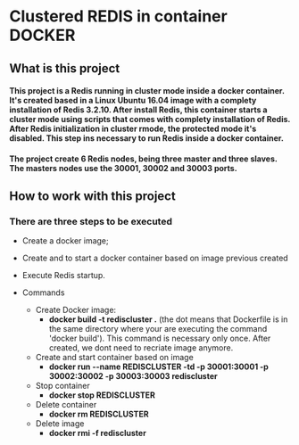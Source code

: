# Clustered REDIS in container DOCKER

## What is this project

#### This project is a Redis running in cluster mode inside a docker container. It's created based in  a Linux Ubuntu 16.04 image with a complety installation of Redis 3.2.10. After install Redis, this container starts a cluster mode using scripts that comes with complety installation of Redis. After Redis initialization in cluster rmode,  the protected mode it's disabled. This step ins necessary to run Redis inside a docker container. 
#### The project create 6 Redis nodes, being three master and three slaves. The masters nodes use the 30001, 30002 and 30003 ports.

## How to work with this project

### There are three steps to be executed
* Create a docker image;
* Create and to start a docker container based on image previous created
* Execute Redis startup.

* Commands
	* Create Docker image:
		* __docker build -t rediscluster .__ (the dot means that Dockerfile is in the same directory where your are executing the command 'docker build').
		This command is necessary only once. After created, we dont need to recriate image anymore.
	* Create and start container based on image
		* __docker run --name REDISCLUSTER -td -p 30001:30001 -p 30002:30002 -p 30003:30003 rediscluster__
	* Stop container
		* __docker stop REDISCLUSTER__
	* Delete container
		* __docker rm REDISCLUSTER__
	* Delete image
		* __docker rmi -f rediscluster__